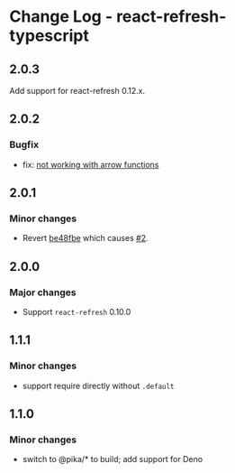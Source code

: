 # Change Log - react-refresh-typescript

## 2.0.3

Add support for react-refresh 0.12.x.

## 2.0.2

### Bugfix

-   fix: [not working with arrow functions](https://github.com/Jack-Works/react-refresh-transformer/issues/8)

## 2.0.1

### Minor changes

-   Revert [be48fbe](https://github.com/Jack-Works/react-refresh-transformer/commit/be48fbeb66689552f7be783744f44869989c1507) which causes [#2](https://github.com/Jack-Works/react-refresh-transformer/issues/2).

## 2.0.0

### Major changes

-   Support `react-refresh` 0.10.0

## 1.1.1

### Minor changes

-   support require directly without `.default`

## 1.1.0

### Minor changes

-   switch to @pika/\* to build; add support for Deno
